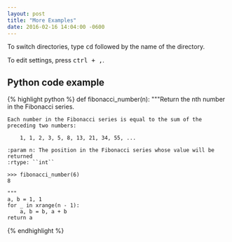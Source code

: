 ```yaml
---
layout: post
title: "More Examples"
date: 2016-02-16 14:04:00 -0600
---
```

To switch directories, type <kbd>cd</kbd> followed by the name of the directory.

To edit settings, press <kbd><kbd>ctrl</kbd> + <kbd>,</kbd></kbd>.

## Python code example

{% highlight python %}
def fibonacci_number(n):
    """Return the nth number in the Fibonacci series.

    Each number in the Fibonacci series is equal to the sum of the
    preceding two numbers:

        1, 1, 2, 3, 5, 8, 13, 21, 34, 55, ...

    :param n: The position in the Fibonacci series whose value will be returned
    :rtype: ``int``

    >>> fibonacci_number(6)
    8

    """
    a, b = 1, 1
    for _ in xrange(n - 1):
        a, b = b, a + b
    return a
{% endhighlight %}
